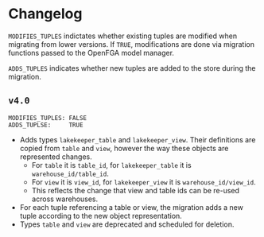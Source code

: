 # Changelog

`MODIFIES_TUPLES` indictates whether existing tuples are modified when migrating from lower versions. If `TRUE`, modifications are done via migration functions passed to the OpenFGA model manager.

`ADDS_TUPLES` indicates whether new tuples are added to the store during the migration.

## `v4.0`

```
MODIFIES_TUPLES: FALSE
ADDS_TUPLSE:     TRUE
```

- Adds types `lakekeeper_table` and `lakekeeper_view`. Their definitions are copied from `table` and `view`, however the way these objects are represented changes.
  - For `table` it is `table_id`, for `lakekeeper_table` it is `warehouse_id/table_id`.
  - For `view` it is `view_id`, for `lakekeeper_view` it is `warehouse_id/view_id`.
  - This reflects the change that view and table ids can be re-used across warehouses.
- For each tuple referencing a table or view, the migration adds a new tuple according to the new object representation.
- Types `table` and `view` are deprecated and scheduled for deletion.
